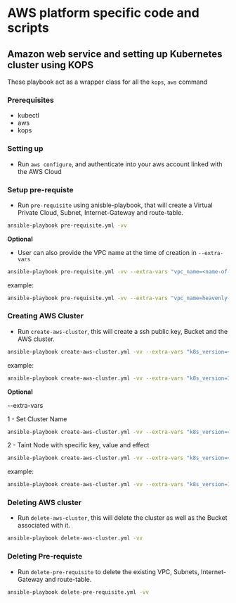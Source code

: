 # AWS platform specific code and scripts

## Amazon web service and setting up Kubernetes cluster using KOPS

These playbook act as a wrapper class for all the `kops`, `aws`  command

### Prerequisites

- kubectl
- aws
- kops

### Setting up

- Run `aws configure`, and authenticate into your aws account linked with the AWS Cloud

### Setup pre-requiste

- Run `pre-requisite` using anisble-playbook, that will create a Virtual Private Cloud, Subnet, Internet-Gateway and route-table.

```bash
ansible-playbook pre-requisite.yml -vv
```

**Optional**

- User can also provide the VPC name at the time of creation in `--extra-vars`

```bash
ansible-playbook pre-requisite.yml -vv --extra-vars "vpc_name=<name-of-vpc>"
```

example:

```bash
ansible-playbook pre-requisite.yml -vv --extra-vars "vpc_name=heavenly-scabiosa"
```

### Creating AWS Cluster

- Run `create-aws-cluster`, this will create a ssh public key, Bucket and the AWS cluster.

```bash
ansible-playbook create-aws-cluster.yml -vv --extra-vars "k8s_version=<Kubernetes_version>"
```

example:  

```bash
ansible-playbook create-aws-cluster.yml -vv --extra-vars "k8s_version=1.10.0"
```

**Optional**

--extra-vars

1 - Set Cluster Name

```bash
ansible-playbook create-aws-cluster.yml -vv --extra-vars "k8s_version=<Kubernetes_version> cluster_name=<name-of-cluster>"
```

2 - Taint Node with specific key, value and effect

```bash
ansible-playbook create-aws-cluster.yml -vv --extra-vars "k8s_version=<Kubernetes_version> taint_value=<key=value:effect>"
```

example:

```bash
ansible-playbook create-aws-cluster.yml -vv --extra-vars "k8s_version=1.10.0 taint_value=ak=av:NoSchedule"
```

### Deleting AWS cluster

- Run `delete-aws-cluster`, this will delete the cluster as well as the Bucket associated with it.

```bash
ansible-playbook delete-aws-cluster.yml -vv
```

### Deleting Pre-requiste

- Run `delete-pre-requisite` to delete the existing VPC, Subnets, Internet-Gateway and route-table.

```bash
ansible-playbook delete-pre-requisite.yml -vv
```